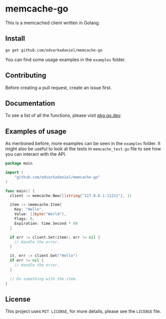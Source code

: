 # memcache-go
This is a memcached client written in Golang.

## Install
```
go get github.com/odvarkadaniel/memcache-go
```
You can find some usage examples in the `examples` folder.

## Contributing
Before creating a pull request, create an issue first.

## Documentation
To see a list of all the functions, please visit [pkg.go.dev](https://pkg.go.dev/github.com/odvarkadaniel/memcache-go).

## Examples of usage
As mentioned before, more examples can be seen in the `examples` folder.
It might also be useful to look at the tests in `memcache_test.go` file to see
how you can interact with the API.
```go
package main

import (
    "github.com/odvarkadaniel/memcache-go"
)

func main() {
  client := memcache.New([]string{"127.0.0.1:11211"}, 1)

  item := &memcache.Item{
    Key: "Hello",
    Value: []byte("World"),
    Flags: 0,
    Expiration: time.Second * 60
  }

  if err := client.Set(item); err != nil {
    // Handle the error.
  }

  it, err := client.Get("Hello")
  if err != nil {
    // Handle the error.
  }

  // Do something with the item.
}
```

## License
This project uses `MIT LICENSE`, for more details, please see the `LICENSE` file.
